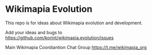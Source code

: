 # Wikimapia Evolution

This repo is for ideas about Wikimapia evolution and development.

Add your ideas and bugs to https://github.com/korint/wikimapia.evolution/issues

Main Wikimapia Coordiantion Chat Group https://t.me/wikimapia_org
